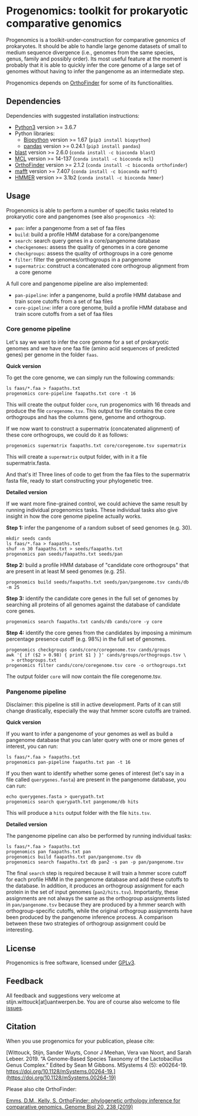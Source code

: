 # Progenomics: toolkit for prokaryotic comparative genomics

Progenomics is a toolkit-under-construction for comparative genomics of prokaryotes. It should be able to handle large genome datasets of small to medium sequence divergence (i.e., genomes from the same species, genus, family and possibly order). Its most useful feature at the moment is probably that it is able to quickly infer the core genome of a large set of genomes without having to infer the pangenome as an intermediate step.

Progenomics depends on [OrthoFinder](https://github.com/davidemms/OrthoFinder) for some of its functionalities.

## Dependencies

Dependencies with suggested installation instructions:

* [Python3](https://www.python.org/) version >= 3.6.7
* Python libraries:
    * [Biopython](https://biopython.org/) version >= 1.67 (`pip3 install biopython`)
    * [pandas](https://pandas.pydata.org/) version >= 0.24.1 (`pip3 install pandas`)
* [blast](https://blast.ncbi.nlm.nih.gov/Blast.cgi?CMD=Web&PAGE_TYPE=BlastDocs&DOC_TYPE=Download) version >= 2.6.0 (`conda install -c bioconda blast`)
* [MCL](https://www.micans.org/mcl/index.html?sec_software) version >= 14-137 (`conda install -c bioconda mcl`)
* [OrthoFinder](https://github.com/davidemms/OrthoFinder) version >= 2.1.2 (`conda install -c bioconda orthofinder`)
* [mafft](https://mafft.cbrc.jp/alignment/software/) version >= 7.407 (`conda install -c bioconda mafft`)
* [HMMER](http://hmmer.org/) version >= 3.1b2 (`conda install -c bioconda hmmer`)

## Usage

Progenomics is able to perform a number of specific tasks related to prokaryotic core and pangenomes (see also `progenomics -h`):

* `pan`: infer a pangenome from a set of faa files
* `build`: build a profile HMM database for a core/pangenome
* `search`: search query genes in a core/pangenome database
* `checkgenomes`: assess the quality of genomes in a core genome
* `checkgroups`: assess the quality of orthogroups in a core genome
* `filter`: filter the genomes/orthogroups in a pangenome
* `supermatrix`: construct a concatenated core orthogroup alignment from a core genome

A full core and pangenome pipeline are also implemented:

* `pan-pipeline`: infer a pangenome, build a profile HMM database and train score cutoffs from a set of faa files
* `core-pipeline`: infer a core genome, build a profile HMM database and train score cutoffs from a set of faa files

### Core genome pipeline

Let's say we want to infer the core genome for a set of prokaryotic genomes and we have one faa file (amino acid sequences of predicted genes) per genome in the folder `faas`.

**Quick version**

To get the core genome, we can simply run the following commands:

    ls faas/*.faa > faapaths.txt
    progenomics core-pipeline faapaths.txt core -t 16

This will create the output folder `core`, run progenomics with 16 threads and produce the file `coregenome.tsv`. This output tsv file contains the core orthogroups and has the columns gene, genome and orthogroup.

If we now want to construct a supermatrix (concatenated alignment) of these core orthogroups, we could do it as follows:

    progenomics supermatrix faapaths.txt core/coregenome.tsv supermatrix

This will create a `supermatrix` output folder, with in it a file supermatrix.fasta.

And that's it! Three lines of code to get from the faa files to the supermatrix fasta file, ready to start constructing your phylogenetic tree.

**Detailed version**

If we want more fine-grained control, we could achieve the same result by running individual progenomics tasks. These individual tasks also give insight in how the core genome pipeline actually works.

**Step 1:** infer the pangenome of a random subset of seed genomes (e.g. 30).

    mkdir seeds cands
    ls faas/*.faa > faapaths.txt
    shuf -n 30 faapaths.txt > seeds/faapaths.txt
    progenomics pan seeds/faapaths.txt seeds/pan

**Step 2:** build a profile HMM database of "candidate core orthogroups" that are present in at least M seed genomes (e.g. 25).

    progenomics build seeds/faapaths.txt seeds/pan/pangenome.tsv cands/db -m 25

**Step 3:** identify the candidate core genes in the full set of genomes by searching all proteins of all genomes against the database of candidate core genes.

    progenomics search faapaths.txt cands/db cands/core -y core

**Step 4:** identify the core genes from the candidates by imposing a minimum percentage presence cutoff (e.g. 98%) in the full set of genomes.

    progenomics checkgroups cands/core/coregenome.tsv cands/groups
    awk '{ if ($2 > 0.98) { print $1 } }' cands/groups/orthogroups.tsv \
      > orthogroups.txt
    progenomics filter cands/core/coregenome.tsv core -o orthogroups.txt

The output folder `core` will now contain the file coregenome.tsv.

### Pangenome pipeline

Disclaimer: this pipeline is still in active development. Parts of it can still change drastically, especially the way that hmmer score cutoffs are trained.

**Quick version**

If you want to infer a pangenome of your genomes as well as build a pangenome database that you can later query with one or more genes of interest, you can run:

    ls faas/*.faa > faapaths.txt
    progenomics pan-pipeline faapaths.txt pan -t 16

If you then want to identify whether some genes of interest (let's say in a file called `querygenes.fasta`) are present in the pangenome database, you can run:

    echo querygenes.fasta > querypath.txt
    progenomics search querypath.txt pangenome/db hits

This will produce a `hits` output folder with the file `hits.tsv`.

**Detailed version**

The pangenome pipeline can also be performed by running individual tasks:

    ls faas/*.faa > faapaths.txt
    progenomics pan faapaths.txt pan
    progenomics build faapaths.txt pan/pangenome.tsv db
    progenomics search faapaths.txt db pan2 -s pan -p pan/pangenome.tsv

The final `search` step is required because it will train a hmmer score cutoff for each profile HMM in the pangenome database and add these cutoffs to the database. In addition, it produces an orthogroup assignment for each protein in the set of input genomes (`pan2/hits.tsv`). Importantly, these assignments are not always the same as the orthogroup assignments listed in `pan/pangenome.tsv` because they are produced by a hmmer search with orthogroup-specific cutoffs, while the original orthogroup assignments have been produced by the pangenome inference process. A comparison between these two strategies of orthogroup assignment could be interesting.

## License

Progenomics is free software, licensed under [GPLv3](https://github.com/sanger-pathogens/Roary/blob/master/GPL-LICENSE).

## Feedback

All feedback and suggestions very welcome at stijn.wittouck[at]uantwerpen.be. You are of course also welcome to file [issues](https://github.com/SWittouck/progenomics/issues).

## Citation

When you use progenomics for your publication, please cite:

[Wittouck, Stijn, Sander Wuyts, Conor J Meehan, Vera van Noort, and Sarah Lebeer. 2019. “A Genome-Based Species Taxonomy of the Lactobacillus Genus Complex.” Edited by Sean M
Gibbons. MSystems 4 (5): e00264-19. https://doi.org/10.1128/mSystems.00264-19.](https://doi.org/10.1128/mSystems.00264-19)

Please also cite OrthoFinder:

[Emms, D.M., Kelly, S. OrthoFinder: phylogenetic orthology inference for comparative genomics. Genome Biol 20, 238 (2019)](https://genomebiology.biomedcentral.com/articles/10.1186/s13059-019-1832-y)
